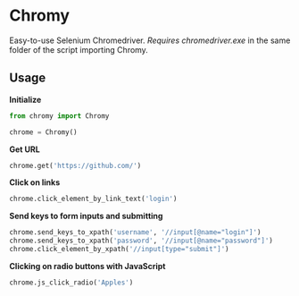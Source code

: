 # Chromy
Easy-to-use Selenium Chromedriver. *Requires chromedriver.exe* in the same
folder of the script importing Chromy.

## Usage

**Initialize**
```python
from chromy import Chromy

chrome = Chromy()
```

**Get URL**
```python
chrome.get('https://github.com/')
```

**Click on links**
```python
chrome.click_element_by_link_text('login')
```

**Send keys to form inputs and submitting**
```python
chrome.send_keys_to_xpath('username', '//input[@name="login"]')
chrome.send_keys_to_xpath('password', '//input[@name="password"]')
chrome.click_element_by_xpath('//input[type="submit"]')
```

**Clicking on radio buttons with JavaScript**
```python
chrome.js_click_radio('Apples')
```
